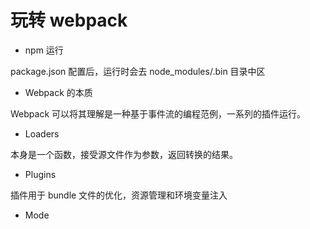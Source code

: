 # 玩转 webpack

- npm 运行

package.json 配置后，运行时会去 node_modules/.bin 目录中区

- Webpack 的本质

Webpack 可以将其理解是一种基于事件流的编程范例，一系列的插件运行。

- Loaders

本身是一个函数，接受源文件作为参数，返回转换的结果。

- Plugins

插件⽤于 bundle ⽂件的优化，资源管理和环境变量注⼊

- Mode
